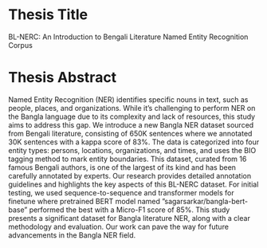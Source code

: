 # Thesis Title
BL-NERC: An Introduction to Bengali Literature Named Entity Recognition Corpus
# Thesis Abstract
Named Entity Recognition (NER) identifies specific nouns in text, such as people, places,
and organizations. While it’s challenging to perform
NER on the Bangla language due to its complexity
and lack of resources, this study aims to address this
gap. We introduce a new Bangla NER dataset sourced
from Bengali literature, consisting of 650K sentences
where we annotated 30K sentences with a kappa score
of 83%. The data is categorized into four entity types:
persons, locations, organizations, and times, and uses
the BIO tagging method to mark entity boundaries.
This dataset, curated from 16 famous Bengali authors,
is one of the largest of its kind and has been carefully
annotated by experts. Our research provides detailed
annotation guidelines and highlights the key aspects
of this BL-NERC dataset. For initial testing, we
used sequence-to-sequence and transformer models
for finetune where pretrained BERT model named
”sagarsarkar/bangla-bert-base” performed the best
with a Micro-F1 score of 85%. This study presents
a significant dataset for Bangla literature NER, along
with a clear methodology and evaluation. Our work
can pave the way for future advancements in the
Bangla NER field.
